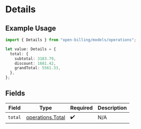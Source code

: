 # Details

## Example Usage

```typescript
import { Details } from "open-billing/models/operations";

let value: Details = {
  total: {
    subtotal: 3183.79,
    discount: 1681.42,
    grandTotal: 5561.33,
  },
};
```

## Fields

| Field                                                | Type                                                 | Required                                             | Description                                          |
| ---------------------------------------------------- | ---------------------------------------------------- | ---------------------------------------------------- | ---------------------------------------------------- |
| `total`                                              | [operations.Total](../../models/operations/total.md) | :heavy_check_mark:                                   | N/A                                                  |